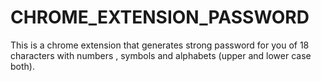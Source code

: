 # CHROME_EXTENSION_PASSWORD
This is a chrome extension that generates strong password for you of 18 characters with numbers , symbols and alphabets (upper and lower case both).
